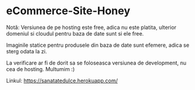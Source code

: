 # eCommerce-Site-Honey

Notă:
Versiunea de pe hosting este free, adica nu este platita, ulterior domeniul si cloudul pentru baza de date sunt si ele free.

Imaginile statice pentru produsele din baza de date sunt efemere, adica se sterg odata la zi.

La verificare ar fi de dorit sa se foloseasca versiunea de development, nu cea de hosting. Multumim :)

Linkul: 
https://sanatatedulce.herokuapp.com/
